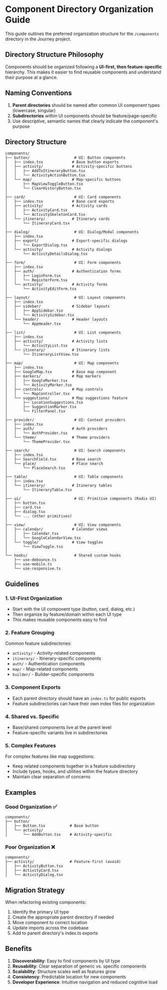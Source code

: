 # Component Directory Organization Guide

This guide outlines the preferred organization structure for the `/components` directory in the Journey project.

## Directory Structure Philosophy

Components should be organized following a **UI-first, then feature-specific** hierarchy. This makes it easier to find reusable components and understand their purpose at a glance.

## Naming Conventions

1. **Parent directories** should be named after common UI component types (lowercase, singular)
2. **Subdirectories** within UI components should be feature/page-specific
3. Use descriptive, semantic names that clearly indicate the component's purpose

## Directory Structure

```
components/
├── button/                    # UI: Button components
│   ├── index.tsx             # Base button exports
│   ├── activity/             # Activity-specific buttons
│   │   ├── AddToItineraryButton.tsx
│   │   └── ActivityActionButton.tsx
│   └── map/                  # Map-specific buttons
│       ├── MapViewToggleButton.tsx
│       └── ClearHistoryButton.tsx
│
├── card/                      # UI: Card components
│   ├── index.tsx             # Base card exports
│   ├── activity/             # Activity cards
│   │   ├── ActivityCard.tsx
│   │   └── ActivitySkeletonCard.tsx
│   └── itinerary/            # Itinerary cards
│       └── ItineraryCard.tsx
│
├── dialog/                    # UI: Dialog/Modal components
│   ├── index.tsx
│   ├── export/               # Export-specific dialogs
│   │   └── ExportDialog.tsx
│   └── activity/             # Activity dialogs
│       └── ActivityDetailsDialog.tsx
│
├── form/                      # UI: Form components
│   ├── index.tsx
│   ├── auth/                 # Authentication forms
│   │   ├── LoginForm.tsx
│   │   └── RegisterForm.tsx
│   └── activity/             # Activity forms
│       └── ActivityEditForm.tsx
│
├── layout/                    # UI: Layout components
│   ├── index.tsx
│   ├── sidebar/              # Sidebar layouts
│   │   ├── AppSidebar.tsx
│   │   └── ActivitySidebar.tsx
│   └── header/               # Header layouts
│       └── AppHeader.tsx
│
├── list/                      # UI: List components
│   ├── index.tsx
│   ├── activity/             # Activity lists
│   │   └── ActivityList.tsx
│   └── itinerary/            # Itinerary lists
│       └── ItineraryListView.tsx
│
├── map/                       # UI: Map components
│   ├── index.tsx
│   ├── GoogleMap.tsx         # Base map component
│   ├── markers/              # Map markers
│   │   ├── GoogleMarker.tsx
│   │   └── ActivityMarker.tsx
│   ├── controls/             # Map controls
│   │   └── MapController.tsx
│   └── suggestions/          # Map suggestions feature
│       ├── LocationSuggestions.tsx
│       ├── SuggestionMarker.tsx
│       └── FilterPanel.tsx
│
├── provider/                  # UI: Context providers
│   ├── index.tsx
│   ├── auth/                 # Auth providers
│   │   └── AuthProvider.tsx
│   └── theme/                # Theme providers
│       └── ThemeProvider.tsx
│
├── search/                    # UI: Search components
│   ├── index.tsx
│   ├── SearchField.tsx       # Base search
│   └── place/                # Place search
│       └── PlaceSearch.tsx
│
├── table/                     # UI: Table components
│   ├── index.tsx
│   └── itinerary/            # Itinerary tables
│       └── ItineraryTable.tsx
│
├── ui/                        # UI: Primitive components (Radix UI)
│   ├── button.tsx
│   ├── card.tsx
│   ├── dialog.tsx
│   └── ... (other primitives)
│
├── view/                      # UI: View components
│   ├── calendar/             # Calendar views
│   │   ├── Calendar.tsx
│   │   └── GoogleCalendarView.tsx
│   └── toggle/               # View toggles
│       └── ViewToggle.tsx
│
└── hooks/                     # Shared custom hooks
    ├── use-debounce.ts
    ├── use-mobile.ts
    └── use-responsive.ts
```

## Guidelines

### 1. **UI-First Organization**
- Start with the UI component type (button, card, dialog, etc.)
- Then organize by feature/domain within each UI type
- This makes reusable components easy to find

### 2. **Feature Grouping**
Common feature subdirectories:
- `activity/` - Activity-related components
- `itinerary/` - Itinerary-specific components
- `auth/` - Authentication components
- `map/` - Map-related components
- `builder/` - Builder-specific components

### 3. **Component Exports**
- Each parent directory should have an `index.ts` for public exports
- Feature subdirectories can have their own index files for organization

### 4. **Shared vs. Specific**
- Base/shared components live at the parent level
- Feature-specific variants live in subdirectories

### 5. **Complex Features**
For complex features like map suggestions:
- Keep related components together in a feature subdirectory
- Include types, hooks, and utilities within the feature directory
- Maintain clear separation of concerns

## Examples

### Good Organization ✅
```
components/
├── button/
│   ├── Button.tsx           # Base button
│   └── activity/
│       └── AddButton.tsx    # Activity-specific
```

### Poor Organization ❌
```
components/
├── activity/                # Feature-first (avoid)
│   ├── ActivityButton.tsx
│   ├── ActivityCard.tsx
│   └── ActivityDialog.tsx
```

## Migration Strategy

When refactoring existing components:
1. Identify the primary UI type
2. Create the appropriate parent directory if needed
3. Move component to correct location
4. Update imports across the codebase
5. Add to parent directory's index.ts exports

## Benefits

1. **Discoverability**: Easy to find components by UI type
2. **Reusability**: Clear separation of generic vs. specific components
3. **Scalability**: Structure scales well as features grow
4. **Consistency**: Predictable location for new components
5. **Developer Experience**: Intuitive navigation and reduced cognitive load